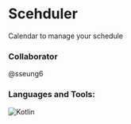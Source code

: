 # Scehduler
Calendar to manage your schedule

### Collaborator
@sseung6

### Languages and Tools:
![Kotlin](https://img.shields.io/badge/Kotlin-%230095D5.svg?style=for-the-badge&logo=kotlin&logoColor=white)
